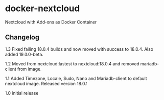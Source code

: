 # docker-nextcloud
Nextcloud with Add-ons as Docker Container


## Changelog

1.3 Fixed failing 18.0.4 builds and now moved with success to 18.0.4. Also added 19.0.0-beta.

1.2 Moved from nextcloud:lastest to nextcloud:18.0.4 and removed mariadb-client from image.

1.1 Added Timezone, Locale, Sudo, Nano and Mariadb-client to default nextcloud image. Released version 18.0.1

1.0 initial release

